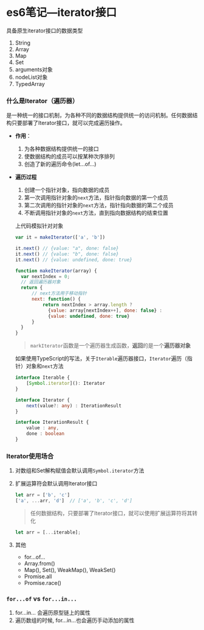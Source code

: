 # es6笔记—iterator接口

具备原生iterator接口的数据类型
1. String
2. Array
3. Map
4. Set
5. arguments对象
6. nodeList对象
7. TypedArray


### 什么是Iterator（遍历器）

是一种统一的接口机制，为各种不同的数据结构提供统一的访问机制。任何数据结构只要部署了Iterator接口，就可以完成遍历操作。

- **作用**：
  1. 为各种数据结构提供统一的接口
  2. 使数据结构的成员可以按某种次序排列
  3. 创造了新的遍历命令(let...of...)

- **遍历过程**
  1. 创建一个指针对象，指向数据的成员
  2. 第一次调用指针对象的`next`方法，指针指向数据的第一个成员
  3. 第二次调用的指针对象的`next`方法，指针指向数据的第二个成员
  4. 不断调用指针对象的`next`方法，直到指向数据结构的结束位置

  上代码模拟针对对象
  ```js
  var it = makeIterator(['a', 'b'])
  
  it.next() // {value: "a", done: false}
  it.next() // {value: "b", done: false}
  it.next() // {value: undefined, done: true}
  
  function makeIterator(array) {
    var nextIndex = 0;
    // 返回遍历器对象
    return {
        // next方法用于移动指针
        next: function() {
            return nextIndex > array.length ?
              {value: array[nextIndex++], done: false} :
              {value: undefined, done: true}
        }
    }
  }
  ```
  > `markIterator`函数是一个遍历器生成函数，**返回**的是一个**遍历器对象**
  
  如果使用TypeScript的写法，关于`Iterable`遍历器接口，`Iterator`遍历（指针）对象和`next`方法
  ```TypeScript
  interface Iterable {
      [Symbol.iterator](): Iterator
  }
  
  interface Iterator {
      next(value?: any) : IterationResult
  }
  
  interface IterationResult {
      value : any,
      done : boolean
  }
  ```
  
### Iterator使用场合

1. 对数组和Set解构赋值会默认调用`Symbol.iterator`方法

2. 扩展运算符会默认调用Iterator接口

    ```js
    let arr = ['b', 'c']
    ['a', ...arr, 'd']  // ['a', 'b', 'c', 'd']
    ```
    
    > 任何数据结构，只要部署了Iterator接口，就可以使用扩展运算符将其转化
    
    ```js
    let arr = [...iterable];
    ```
    
3. 其他
    - for...of...
    - Array.from()
    - Map(), Set(), WeakMap(), WeakSet()
    - Promise.all
    - Promise.race()


### `for...of`  vs  `for...in...`

1. for...in... 会遍历原型链上的属性
2. 遍历数组的时候, for...in...也会遍历手动添加的属性
